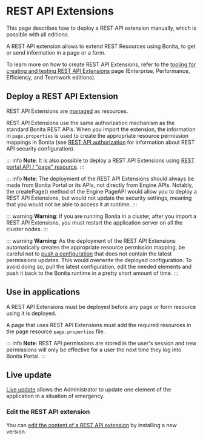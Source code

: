 # REST API Extensions

This page describes how to deploy a REST API extension manually, which is possible with all editions.

A REST API extension allows to extend REST Resources using Bonita, to get or send information in a page or a form. 

To learn more on how to create REST API Extensions, refer to the [tooling for creating and testing REST API Extensions](rest-api-extensions.md) page (Enterprise, Performance, Efficiency, and Teamwork editions).


## Deploy a REST API Extension

REST API Extensions are [managed](resource-management.md) as resources.   

REST API Extensions use the same authorization mechanism as the standard Bonita REST APIs. When you import the extension, the information in `page.properties` is used to create the appropriate resource permission mappings in Bonita (see [REST API authorization](rest-api-authorization.md) for information about REST API security configuration).

::: info
**Note**: It is also possible to deploy a REST API Extensions using [REST portal API / "page" resource](portal-api.md#page).
:::

::: info
**Note**: The deployment of the REST API Extensions should always be made from Bonita Portal or its APIs, not directly from Engine APIs. Notably, the createPage() method of the Engine PageAPI would allow you to deploy a REST API Extensions, but would not update the security settings, meaning that you would not be able to access it at runtime. 
:::

::: warning
**Warning**: If you are running Bonita in a cluster, after you import a REST API Extensions, you must restart the application server on all the cluster nodes.
:::

::: warning
**Warning**: As the deployment of the REST API Extensions automatically creates the appropriate resource permission mapping, be careful not to [push a configuration](BonitaBPM_platform_setup.md#update_platform_conf) that does not contain the latest permissions updates. This would overwrite the deployed configuration. To avoid doing so, pull the latest configuration, edit the needed elements and push it back to the Bonita runtime in a pretty short amount of time.
:::

<a id="usage"/>

## Use in applications

A REST API Extensions must be deployed before any page or form resource using it is deployed.

A page that uses REST API Extensions must add the required resources in the page resource `page.properties` file.

::: info
**Note**: REST API permissions are stored in the user's session and new permissions will only be effective for a user the next time they log into Bonita Portal.
:::

## Live update
[Live update](live-update.md) allows the Administrator to update one element of the application in a situation of emergency.

### Edit the REST API extension
You can [edit the content of a REST API extension](resource-management.md#modify) by installing a new version.
